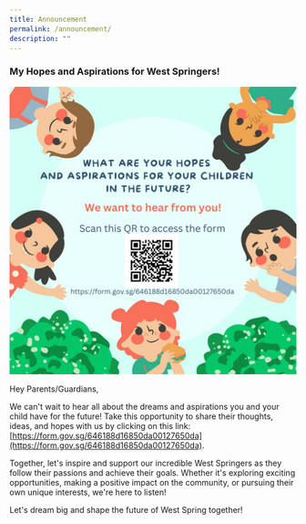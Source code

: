 ```yaml
---
title: Announcement
permalink: /announcement/
description: ""
---
```

### My Hopes and Aspirations for West Springers! 

![](/images/Announcement/hopes%20and%20aspirations%20for%20west%20springers%202023.jpeg)

Hey Parents/Guardians,

We can't wait to hear all about the dreams and aspirations you and your child have for the future! Take this opportunity to share their thoughts, ideas, and hopes with us by clicking on this link: [https://form.gov.sg/646188d16850da00127650da](https://form.gov.sg/646188d16850da00127650da).

Together, let's inspire and support our incredible West Springers as they follow their passions and achieve their goals. Whether it's exploring exciting opportunities, making a positive impact on the community, or pursuing their own unique interests, we're here to listen!

Let's dream big and shape the future of West Spring together!